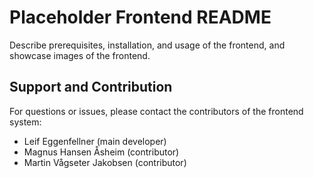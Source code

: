 # Placeholder Frontend README

Describe prerequisites, installation, and usage of the frontend, and showcase images of the frontend.

## Support and Contribution

For questions or issues, please contact the contributors of the frontend system:

- Leif Eggenfellner (main developer)
- Magnus Hansen Åsheim (contributor)
- Martin Vågseter Jakobsen (contributor)
